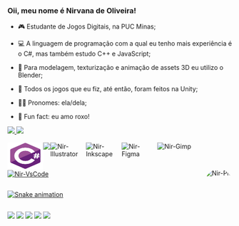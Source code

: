 ### Oii, meu nome é Nirvana de Oliveira!

<div align="left">

  - 🎮 Estudante de Jogos Digitais, na PUC Minas;

  - 💻 A linguagem de programação com a qual eu tenho mais experiência é o C#, mas também estudo C++ e JavaScript;

  - 🎨 Para modelagem, texturização e animação de assets 3D eu utilizo o Blender;

  - 🎲 Todos os jogos que eu fiz, até então, foram feitos na Unity; 

  - 🏳️‍🌈 Pronomes: ela/dela;
  
  - 💜 Fun fact: eu amo roxo!

</div>


<div align="left">
  <a href="https://github.com/NirvanaHaydn">
  <img height="160em" src="https://github-readme-stats.vercel.app/api?username=NirvanaHaydn&show_icons=true&theme=jolly&include_all_commits=true&count_private=true"/>
  <img height="160em" src="https://github-readme-stats.vercel.app/api/top-langs/?username=NirvanaHaydn&layout=compact&langs_count=7&theme=jolly"/>
</div>

  
  </div>
<div style="display: inline_block"><br>
  <img align="left" alt="Nir-CSharp" height="60" width="80" src="https://raw.githubusercontent.com/devicons/devicon/master/icons/csharp/csharp-original.svg">
  <img align="left" alt"Nir-Unity" height="60" whidth="80" src="https://cdn.jsdelivr.net/gh/devicons/devicon/icons/unity/unity-original-wordmark.svg">
  <img align="left" alt="Nir-Illustrator" height="60" width="80" src="https://cdn.jsdelivr.net/gh/devicons/devicon/icons/illustrator/illustrator-line.svg">
  <img align="left" alt="Nir-Inkscape" height="60" width="80" src="https://cdn.jsdelivr.net/gh/devicons/devicon/icons/inkscape/inkscape-original.svg">
  <img align="left" alt="Nir-Figma" height="60" width="80" src="https://cdn.jsdelivr.net/gh/devicons/devicon/icons/figma/figma-original.svg">
  <img align="left" alt="Nir-Gimp" height="60" width="80" src="https://cdn.jsdelivr.net/gh/devicons/devicon/icons/gimp/gimp-original-wordmark.svg">
  <img align="center" alt="Nir-VsCode" height="60" width="80" src="https://cdn.jsdelivr.net/gh/devicons/devicon/icons/vscode/vscode-original-wordmark.svg">
  <img align="right" alt="Nir-Pic" height="180" style="border-radius:50px;" src="https://piskel-imgstore-b.appspot.com/img/05a56130-14e4-11ec-93dc-5f8f33268f1c.gif">
</div>
  
  ##
 
<div> 
  
 
  ![Snake animation](https://github.com/NirvanaHaydn/NirvanaHaydn/blob/output/github-contribution-grid-snake.svg)
 
</div>


 ##
 
<div> 
  
  <a href="https://www.instagram.com/nirvanahaydn/" target="_blank"><img src="https://img.shields.io/badge/-Instagram-%23E4405F?style=for-the-badge&logo=instagram&logoColor=white" target="_blank"></a>
  <a href="mailto:facnirv@gmail.com" target="_blank"><img src="https://img.shields.io/badge/Gmail-D14836?style=for-the-badge&logo=gmail&logoColor=white"></a>
  <a href="https://medium.com/@nrvnobrrs" target="_blank"><img src="https://img.shields.io/badge/Medium-12100E?style=for-the-badge&logo=medium&logoColor=white"></a>
  <a href="https://nirvanahaydn.itch.io/" target="_blank"><img src="https://img.shields.io/badge/Itch.io-FA5C5C?style=for-the-badge&logo=itch.io&logoColor=white" target="_blank"></a>
  <a href="https://www.linkedin.com/in/nirvanaobhaydn/" target="_blank"><img src="https://img.shields.io/badge/-LinkedIn-%230077B5?style=for-the-badge&logo=linkedin&logoColor=white" target="_blank"></a> 
 
 
</div>
